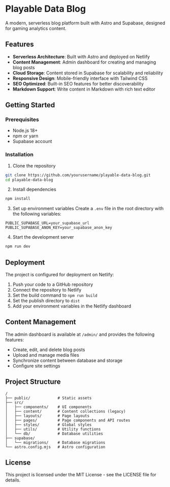 # Playable Data Blog

A modern, serverless blog platform built with Astro and Supabase, designed for gaming analytics content.

## Features

- **Serverless Architecture**: Built with Astro and deployed on Netlify
- **Content Management**: Admin dashboard for creating and managing blog posts
- **Cloud Storage**: Content stored in Supabase for scalability and reliability
- **Responsive Design**: Mobile-friendly interface with Tailwind CSS
- **SEO Optimized**: Built-in SEO features for better discoverability
- **Markdown Support**: Write content in Markdown with rich text editor

## Getting Started

### Prerequisites

- Node.js 18+
- npm or yarn
- Supabase account

### Installation

1. Clone the repository
```bash
git clone https://github.com/yourusername/playable-data-blog.git
cd playable-data-blog
```

2. Install dependencies
```bash
npm install
```

3. Set up environment variables
Create a `.env` file in the root directory with the following variables:
```
PUBLIC_SUPABASE_URL=your_supabase_url
PUBLIC_SUPABASE_ANON_KEY=your_supabase_anon_key
```

4. Start the development server
```bash
npm run dev
```

## Deployment

The project is configured for deployment on Netlify:

1. Push your code to a GitHub repository
2. Connect the repository to Netlify
3. Set the build command to `npm run build`
4. Set the publish directory to `dist`
5. Add your environment variables in the Netlify dashboard

## Content Management

The admin dashboard is available at `/admin/` and provides the following features:

- Create, edit, and delete blog posts
- Upload and manage media files
- Synchronize content between database and storage
- Configure site settings

## Project Structure

```
/
├── public/            # Static assets
├── src/
│   ├── components/    # UI components
│   ├── content/       # Content collections (legacy)
│   ├── layouts/       # Page layouts
│   ├── pages/         # Page components and API routes
│   ├── styles/        # Global styles
│   ├── utils/         # Utility functions
│   └── db/            # Database utilities
├── supabase/
│   └── migrations/    # Database migrations
└── astro.config.mjs   # Astro configuration
```

## License

This project is licensed under the MIT License - see the LICENSE file for details.